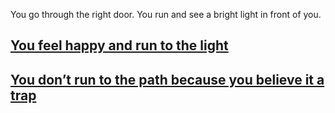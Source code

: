 You go through the right door. You run and see a bright light in front of you. 
## [You feel happy and run to the light](run.md)
## [You don’t run to the path because you believe it a trap](not-run.md)
